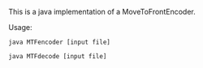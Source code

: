 This is a java implementation of a MoveToFrontEncoder. 


Usage:
```
java MTFencoder [input file]
```
```
java MTFdecode [input file]
```
